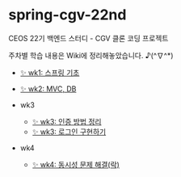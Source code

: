 # spring-cgv-22nd
CEOS 22기 백엔드 스터디 - CGV 클론 코딩 프로젝트

주차별 학습 내용은 Wiki에 정리해놓았습니다. ♪(^∇^*)

- [✨ wk1: 스프링 기초](https://github.com/yooniicode/spring-tutorial-22nd/wiki/wk1-%3A-%EC%8A%A4%ED%94%84%EB%A7%81-%EA%B8%B0%EC%B4%88)
- [✨ wk2: MVC, DB](https://github.com/yooniicode/spring-cgv-22nd/wiki/week2:-DB-%EC%A0%91%EA%B7%BC-%EA%B8%B0%EC%88%A0-%EB%B0%8F-MVC)

- wk3
  - [✨ wk3: 인증 방법 정리](https://github.com/yooniicode/spring-cgv-22nd/wiki/wk3:-%EC%9D%B8%EC%A6%9D-%EB%B0%A9%EB%B2%95-%EC%A0%95%EB%A6%AC)
  - [✨ wk3: 로그인 구현하기](https://github.com/yooniicode/spring-cgv-22nd/wiki/wk3;-%EB%A1%9C%EA%B7%B8%EC%9D%B8-%EA%B5%AC%ED%98%84%ED%95%98%EA%B8%B0)

- wk4
  - [✨ wk4: 동시성 문제 해결(락)](https://github.com/yooniicode/spring-cgv-22nd/wiki/wk4-:-%EB%8F%99%EC%8B%9C%EC%84%B1-%ED%95%B4%EA%B2%B0-%EB%B0%A9%EB%B2%95)
